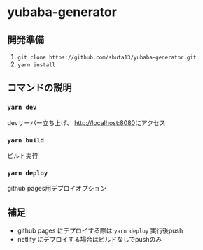 # yubaba-generator
## 開発準備
1. `git clone https://github.com/shuta13/yubaba-generator.git`
2. `yarn install`
## コマンドの説明
### `yarn dev`
devサーバー立ち上げ、 <http://localhost:8080>にアクセス
### `yarn build`
ビルド実行
### `yarn deploy`
github pages用デプロイオプション
## 補足
- github pages にデプロイする際は `yarn deploy` 実行後push
- netlify にデプロイする場合はビルドなしでpushのみ
